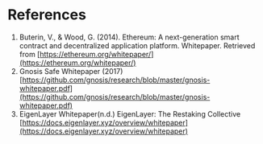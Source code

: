# References

1. Buterin, V., & Wood, G. (2014). Ethereum: A next-generation smart contract and decentralized application platform. Whitepaper. Retrieved from [https://ethereum.org/whitepaper/](https://ethereum.org/whitepaper/)
2. Gnosis Safe Whitepaper (2017) [https://github.com/gnosis/research/blob/master/gnosis-whitepaper.pdf](https://github.com/gnosis/research/blob/master/gnosis-whitepaper.pdf)
3. EigenLayer Whitepaper(n.d.) EigenLayer: The Restaking Collective [https://docs.eigenlayer.xyz/overview/whitepaper](https://docs.eigenlayer.xyz/overview/whitepaper)
